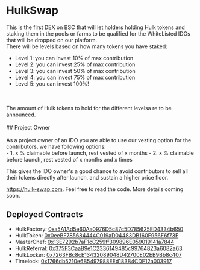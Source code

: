 # HulkSwap 

This is the first DEX on BSC that will let holders holding Hulk tokens and staking them in the pools or farms to be qualified for the WhiteListed IDOs that will be dropped on our platform.<br>
There will be levels based on how many tokens you have staked:

- Level 1: you can invest 10% of max contribution
- Level 2: you can invest 25% of max contribution
- Level 3: you can invest 50% of max contribution
- Level 4: you can invest 75% of max contribution
- Level 5: you can invest 100%!
<br>
<br>
The amount of Hulk tokens to hold for the different levelsa re to be announced.
<br>
<br>
## Project Owner
<br>
<br>
As a project owner of an IDO you are able to use our vesting option for the contributors, we have following options:
<br>
- 1. x % claimable before launch, rest vested of x months
- 2. x % claimable before launch, rest vested of x months and x times

This gives the IDO owner's a good chance to avoid contributors to sell all their tokens directly after launch, and sustain a higher price floor.<br>

https://hulk-swap.com. Feel free to read the code. More details coming soon.<br>

## Deployed Contracts

- HulkFactory: [0xa5A1Ad5e60Aa0976D5c87c5D785625ED4334b650](https://testnet.bscscan.com/address/0xa5A1Ad5e60Aa0976D5c87c5D785625ED4334b650)
- HulkToken: [0x0eeBF785684444C019aD04483DB160F956F6f73F](https://testnet.bscscan.com/address/0x0eeBF785684444C019aD04483DB160F956F6f73F)
- MasterChef: [0x13E7292b7aF1cC259ff309896E059019141a7844](https://testnet.bscscan.com/address/0x13E7292b7aF1cC259ff309896E059019141a7844)
- HulkReferral: [0x375F3CaaB9e1C2336149485c99764823a6082a63](https://testnet.bscscan.com/address/0x375F3CaaB9e1C2336149485c99764823a6082a63) 
- HulkLocker: [0x7263FBc8cE13432089048D42700E02EB9Bb8c407](https://testnet.bscscan.com/address/0x7263FBc8cE13432089048D42700E02EB9Bb8c407)   
- Timelock: [0x1766db5210e6B5497988EEd183B4CDF12a003917](https://testnet.bscscan.com/address/0x1766db5210e6B5497988EEd183B4CDF12a003917)     
